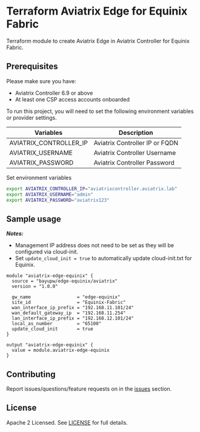 # Terraform Aviatrix Edge for Equinix Fabric

Terraform module to create Aviatrix Edge in Aviatrix Controller for Equinix Fabric.

## Prerequisites

Please make sure you have:
- Aviatrix Controller 6.9 or above
- At least one CSP access accounts onboarded

To run this project, you will need to set the following environment variables or provider settings.

Variables | Description
--- | ---
AVIATRIX_CONTROLLER_IP | Aviatrix Controller IP or FQDN 
AVIATRIX_USERNAME | Aviatrix Controller Username
AVIATRIX_PASSWORD | Aviatrix Controller Password

Set environment variables

```bash
export AVIATRIX_CONTROLLER_IP="aviatrixcontroller.aviatrix.lab"
export AVIATRIX_USERNAME="admin"
export AVIATRIX_PASSWORD="aviatrix123"
```

## Sample usage

**_Notes:_** 
* Management IP address does not need to be set as they will be configured via cloud-init.
* Set ```update_cloud_init = true``` to automatically update cloud-init.txt for Equinix.

```hcl
module "aviatrix-edge-equinix" {
  source = "bayupw/edge-equinix/aviatrix"
  version = "1.0.0"

  gw_name                 = "edge-equinix"
  site_id                 = "Equinix-Fabric"
  wan_interface_ip_prefix = "192.168.11.101/24"
  wan_default_gateway_ip  = "192.168.11.254"
  lan_interface_ip_prefix = "192.168.12.101/24"
  local_as_number         = "65100"
  update_cloud_init       = true
}

output "aviatrix-edge-equinix" {
  value = module.aviatrix-edge-equinix
}
```

## Contributing

Report issues/questions/feature requests on in the [issues](https://github.com/bayupw/terraform-aviatrix-edge-equinix/issues/new) section.

## License

Apache 2 Licensed. See [LICENSE](https://github.com/bayupw/terraform-aviatrix-edge-equinix/tree/master/LICENSE) for full details.